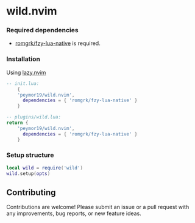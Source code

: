 # wild.nvim

### Required dependencies

- [romgrk/fzy-lua-native](https://github.com/romgrk/fzy-lua-native) is required.

### Installation

Using [lazy.nvim](https://github.com/folke/lazy.nvim)

```lua
-- init.lua:
    {
    'peymor19/wild.nvim',
      dependencies = { 'romgrk/fzy-lua-native' }
    }

-- plugins/wild.lua:
return {
    'peymor19/wild.nvim',
      dependencies = { 'romgrk/fzy-lua-native' }
    }
```

### Setup structure

```lua
local wild = require('wild')
wild.setup(opts)
```

## Contributing

Contributions are welcome! Please submit an issue or a pull request with any improvements, bug reports, or new feature ideas.
